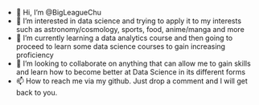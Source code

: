 - 👋 Hi, I’m @BigLeagueChu
- 👀 I’m interested in data science and trying to apply it to my interests such as astronomy/cosmology, sports, food, anime/manga and more
- 🌱 I’m currently learning a data analytics course and then going to proceed to learn some data science courses to gain increasing proficiency
- 💞️ I’m looking to collaborate on anything that can allow me to gain skills and learn how to become better at Data Science in its different forms
- 📫 How to reach me via my github. Just drop a comment and I will get back to you.

<!---
BigLeagueChu/BigLeagueChu is a ✨ special ✨ repository because its `README.md` (this file) appears on your GitHub profile.
You can click the Preview link to take a look at your changes.
--->
